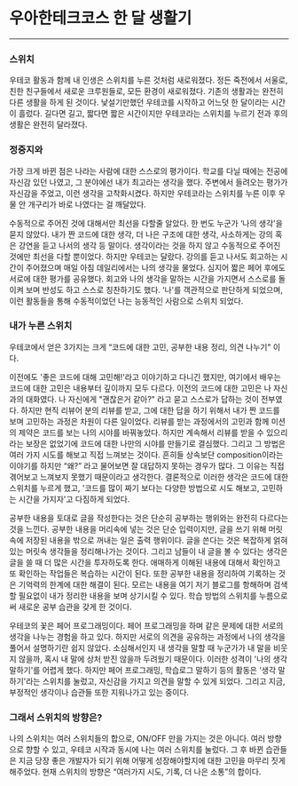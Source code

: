 # 우아한테크코스 한 달 생활기

---

### 스위치

우테코 활동과 함께 내 인생은 스위치를 누른 것처럼 새로워졌다.
정든 죽전에서 서울로, 친한 친구들에서 새로운 크루원들로, 모든 환경이 새로워졌다.
기존의 생활과는 완전히 다른 생활을 하게 된 것이다.
낯설기만했던 우테코를 시작하고 어느덧 한 달이라는 시간이 흘렀다.
길다면 길고, 짧다면 짧은 시간이지만 우테코라는 스위치를 누르기 전과 후의 생활은 완전히 달라졌다.

### 정중지와

가장 크게 바뀐 점은 나라는 사람에 대한 스스로의 평가이다.
학교를 다닐 때에는 전공에 자신감 있던 나였고, 그 분야에선 내가 최고라는 생각을 했다.
주변에서 들려오는 평가가 자신감을 주었고, 이런 생각을 고착화시켰다.
하지만 우테코라는 스위치를 누른 이후 우물 안 개구리가 바로 나였다는 걸 깨달았다.

수동적으로 주어진 것에 대해서만 최선을 다할줄 알았다.
한 번도 누군가 ‘나의 생각'을 묻지 않았다.
내가 짠 코드에 대한 생각, 더 나은 구조에 대한 생각, 사소하게는 강의 혹은 강연을 듣고 나서의 생각 등 말이다.
생각이라는 것을 하지 않고 수동적으로 주어진 것에만 최선을 다할 뿐이었다.
하지만 우테코는 달랐다.
강의를 듣고 나서도 회고하는 시간이 주어졌으며 매일 아침 데일리에서는 나의 생각을 물었다.
심지어 짧은 페어 후에도 서로에 대한 평가를 공유했다.
회고와 나의 생각을 말하는 시간을 가지면서 스스로를 돌이켜 보며 반성도 하고 스스로 칭찬하기도 했다.
‘나'를 객관적으로 판단하게 되었으며, 이런 활동들을 통해 수동적이었던 나는 능동적인 사람으로 스위치 되었다.

### 내가 누른 스위치

우테코에서 얻은 3가지는 크게 “코드에 대한 고민, 공부한 내용 정리, 의견 나누기" 이다.

이전에도 '좋은 코드에 대해 고민해!'라고 이야기하고 다니긴 했지만,
여기에서 배우는 코드에 대한 고민은 내용부터 깊이까지 모두 다르다.
이전의 코드에 대한 고민은 나 자신과의 대화였다.
나 자신에게 "괜찮은거 같아?" 라고 묻고 스스로가 답하는 것이 전부였다.
하지만 현직 리뷰어 분의 리뷰를 받고,
그에 대한 답을 하기 위해서 내가 짠 코드를 보며 고민하는 과정은 차원이 다른 일이었다.
리뷰를 받는 과정에서의 고민과 함께 미션의 제약은 코드를 보는 나의 시야를 바꿔놓았다.
하지만 계속해서 리뷰를 받을 수 있으리라는 보장은 없었기에 코드에 대한 나만의 시야를 만들기로 결심했다.
그리고 그 방법은 여러 가지 시도를 해보고 직접 느껴보는 것이다.
흔히들 상속보단 composition이라는 이야기를 하지만 “왜?” 라고 물어보면 잘 대답하지 못하는 경우가 많다.
그 이유는 직접 겪어보고 느껴보지 못했기 때문이라고 생각한다.
결론적으로 이러한 생각은 코드에 대한 스위치를 누르게 했고,
'코드를 많이 짜기 보다는 다양한 방법으로 시도 해보고, 고민하는 시간을 가지자'고 다짐하게 되었다.

공부한 내용을 토대로 글을 작성한다는 것은 단순히 공부하는 행위와는 완전히 다르다는 것을 느낀다.
공부한 내용을 머리속에 넣는 것은 단순 입력이지만,
글을 쓰기 위해 머릿속에 저장된 내용을 밖으로 꺼내는 일은 출력 행위이다.
글을 쓴다는 것은 복잡하게 얽혀 있는 머릿속 생각들을 정리해나가는 것이다.
그리고 남들이 내 글을 볼 수 있다는 생각은 글을 쓸 때 더 많은 시간을 투자하도록 한다.
애매하게 이해된 내용에 대해서 확인하고 또 확인하는 작업들은 복습하는 시간이 된다.
또한 공부한 내용을 정리하여 기록하는 것은 기억력의 한계에 대한 해결이 된다.
모르는 내용을 여기 저기 블로그를 항해하며 검색할 필요없이 내가 정리한 내용을 보며 상기시킬 수 있다.
학습 방법의 스위치를 누름으로써 새로운 공부 습관을 갖게 한 것이다.

우테코의 꽃은 페어 프로그래밍이다.
페어 프로그래밍을 하며 같은 문제에 대한 서로의 생각을 나누는 경험을 하고 있다.
하지만 서로의 의견을 공유하는 과정에서 나의 생각을 풀어서 설명하기란 쉽지 않았다.
소심해서인지 내 생각을 말할 때 누군가가 내 말을 비웃지 않을까, 혹시 내 말에 상처 받진 않을까 두려웠기 때문이다.
이러한 성격이 '나의 생각 말하기'를 어렵게 했다.
하지만 페어 프로그래밍, 학습로그 말하기 등의 활동은 '생각 말하기'라는 스위치를 눌렀고, 자신감을 가지고 의견을 말할 수 있게 되었다. 
그리고 지금, 부정적인 생각이나 습관들 또한 지워나가고 있는 중이다.

### 그래서 스위치의 방향은?

나의 스위치는 여러 스위치들의 합으로, ON/OFF 만을 가지는 것은 아니다.
여러 방향으로 향할 수 있고, 우테코 시작과 동시에 나는 여러 스위치를 눌렀다.
그 후 바뀐 습관들은 지금 당장 좋은 개발자가 되기 위해 어떻게 성장해야할지에 대한 고민을 마무리 짓게 해주었다.
현재 스위치의 방향은 “여러가지 시도, 기록, 더 나은 소통”의 합이다.